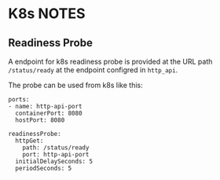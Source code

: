 # K8s NOTES

## Readiness Probe

A endpoint for k8s readiness probe is provided at the URL path `/status/ready` at the
endpoint configred in `http_api`.

The probe can be used from k8s like this:

    ports:
    - name: http-api-port
      containerPort: 8080
      hostPort: 8080
    
    readinessProbe:
      httpGet:
        path: /status/ready
        port: http-api-port
      initialDelaySeconds: 5
      periodSeconds: 5

